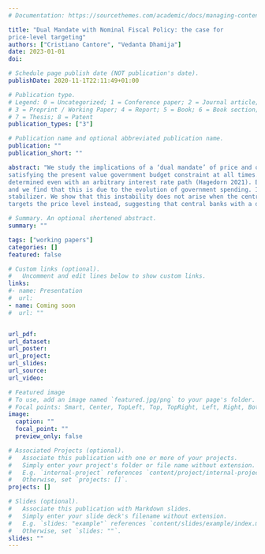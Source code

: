 ```yaml
---
# Documentation: https://sourcethemes.com/academic/docs/managing-content/

title: "Dual Mandate with Nominal Fiscal Policy: the case for
price-level targeting"
authors: ["Cristiano Cantore", "Vedanta Dhamija"]
date: 2023-01-01
doi:

# Schedule page publish date (NOT publication's date).
publishDate: 2020-11-1T22:11:49+01:00

# Publication type.
# Legend: 0 = Uncategorized; 1 = Conference paper; 2 = Journal article;
# 3 = Preprint / Working Paper; 4 = Report; 5 = Book; 6 = Book section;
# 7 = Thesis; 8 = Patent
publication_types: ["3"]

# Publication name and optional abbreviated publication name.
publication: ""
publication_short: ""

abstract: "We study the implications of a ‘dual mandate’ of price and output stability in a heterogeneous agent New Keynesian (HANK) economy where fiscal policy is committed to
satisfying the present value government budget constraint at all times. In this economy, if the government chooses the quantity of nominal debt (or taxes), the price level can be
determined even with an arbitrary interest rate path (Hagedorn 2021). But what happens if the monetary authority has a dual mandate? We show that local price level determinacy is not retained if the central bank aims to stabilize both inflation and output. This is because a positive response to economic activity in the Taylor rule leads to instability,
and we find that this is due to the evolution of government spending. In the absence of a response to output in the Taylor rule, government spending acts as an automatic
stabilizer. We show that this instability does not arise when the central bank targets the price level instead. We show that this instability does not arise when the central bank
targets the price level instead, suggesting that central banks with a dual mandate might consider using a Wicksellian rule."

# Summary. An optional shortened abstract.
summary: ""

tags: ["working papers"]
categories: []
featured: false

# Custom links (optional).
#   Uncomment and edit lines below to show custom links.
links:
#- name: Presentation
#  url:
- name: Coming soon
#  url: ""


url_pdf:
url_dataset:
url_poster:
url_project:
url_slides:
url_source:
url_video:

# Featured image
# To use, add an image named `featured.jpg/png` to your page's folder.
# Focal points: Smart, Center, TopLeft, Top, TopRight, Left, Right, BottomLeft, Bottom, BottomRight.
image:
  caption: ""
  focal_point: ""
  preview_only: false

# Associated Projects (optional).
#   Associate this publication with one or more of your projects.
#   Simply enter your project's folder or file name without extension.
#   E.g. `internal-project` references `content/project/internal-project/index.md`.
#   Otherwise, set `projects: []`.
projects: []

# Slides (optional).
#   Associate this publication with Markdown slides.
#   Simply enter your slide deck's filename without extension.
#   E.g. `slides: "example"` references `content/slides/example/index.md`.
#   Otherwise, set `slides: ""`.
slides: ""
---
```

